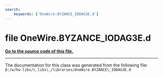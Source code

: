 ```yaml
---
search:
    keywords: ['OneWire.BYZANCE_IODAG3E.d']
---
```


# file OneWire.BYZANCE\_IODAG3E.d

**[Go to the source code of this file.](_one_wire_8_b_y_z_a_n_c_e___i_o_d_a_g3_e_8d_source.md)**


----------------------------------------
The documentation for this class was generated from the following file: `D:/w/hw-libs/\_libs\_/libraries/OneWire.BYZANCE\_IODAG3E.d`
